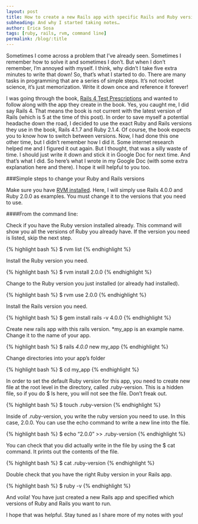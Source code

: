 ```yaml
---
layout: post
title: How to create a new Rails app with specific Rails and Ruby versions
subheading: And why I started taking notes…
author: Erica Sosa
tags: [ruby, rails, rvm, command line]
permalink: /blog/:title
---
```


Sometimes I come across a problem that I’ve already seen. Sometimes I remember how to solve it and sometimes I don’t. But when I don’t remember, I’m annoyed with myself. I think, why didn’t I take five extra minutes to write that down! So, that’s what I started to do. There are many tasks in programming that are a series of simple steps. It’s not rocket science, it’s just memorization. Write it down once and reference it forever! 

I was going through the book, [Rails 4 Test Prescriptions](https://pragprog.com/book/nrtest2/rails-4-test-prescriptions "Rails 4 Test Prescriptions") and wanted to follow along with the app they create in the book. Yes, you caught me, I did say Rails 4. That means the book is not current with the latest version of Rails (which is 5 at the time of this post). In order to save myself a potential headache down the road, I decided to use the exact Ruby and Rails versions they use in the book, Rails 4.1.7 and Ruby 2.1.4. Of course, the book expects you to know how to switch between versions. Now, I had done this one other time, but I didn’t remember how I did it. Some internet research helped me and I figured it out again. But I thought, that was a silly waste of time. I should just write it down and stick it in Google Doc for next time. And that’s what I did. So here’s what I wrote in my Google Doc (with some extra explanation here and there). I hope it will helpful to you too.

###Simple steps to change your Ruby and Rails versions

Make sure you have [RVM installed](https://rvm.io/rvm/install "install RVM"). Here, I will simply use Rails 4.0.0 and Ruby 2.0.0 as examples. You must change it to the versions that you need to use.

####From the command line:

Check if you have the Ruby version installed already. This command will show you all the versions of Ruby you already have. If the version you need is listed, skip the next step.

{% highlight bash %}
$ rvm list
{% endhighlight %}

Install the Ruby version you need.

{% highlight bash %}
$ rvm install 2.0.0 
{% endhighlight %}

Change to the Ruby version you just installed (or already had installed).

{% highlight bash %}
$ rvm use 2.0.0 
{% endhighlight %}

Install the Rails version you need.

{% highlight bash %}
$ gem install rails -v 4.0.0
{% endhighlight %}

Create new rails app with this rails version. *my_app is an example name. Change it to the name of your app.

{% highlight bash %}
$ rails _4.0.0_ new my_app
{% endhighlight %}


Change directories into your app’s folder

{% highlight bash %}
$ cd my_app
{% endhighlight %}

In order to set the default Ruby version for this app, you need to create new file at the root level in the directory, called .ruby-version. This is a hidden file, so if you do $ ls here, you will not see the file. Don’t freak out. 

{% highlight bash %}
$ touch .ruby-version
{% endhighlight %} 

Inside of .ruby-version, you write the ruby version you need to use. In this case, 2.0.0. You can use the echo command to write a new line into the file.

{% highlight bash %}
$ echo “2.0.0” >> .ruby-version
{% endhighlight %}

You can check that you did actually write in the file by using the $ cat command. It prints out the contents of the file.

{% highlight bash %}
$ cat .ruby-version
{% endhighlight %}

Double check that you have the right Ruby version in your Rails app.

{% highlight bash %}
$ ruby -v
{% endhighlight %}

And voila! You have just created a new Rails app and specified which versions of Ruby and Rails you want to run. 

I hope that was helpful. Stay tuned as I share more of my notes with you!


